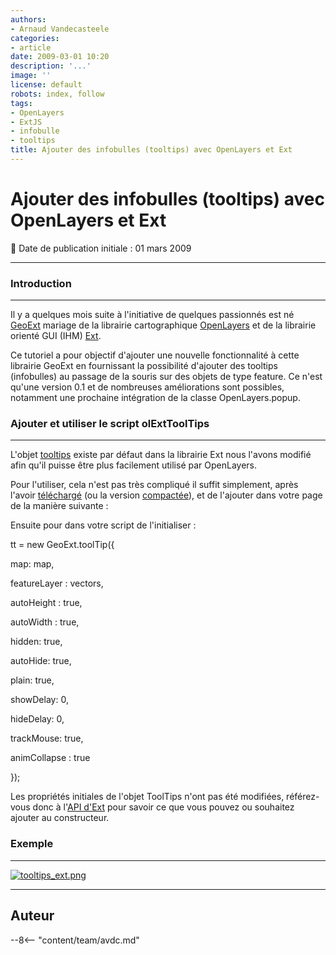 ```yaml
---
authors:
- Arnaud Vandecasteele
categories:
- article
date: 2009-03-01 10:20
description: '...'
image: ''
license: default
robots: index, follow
tags:
- OpenLayers
- ExtJS
- infobulle
- tooltips
title: Ajouter des infobulles (tooltips) avec OpenLayers et Ext
---
```


# Ajouter des infobulles (tooltips) avec OpenLayers et Ext


:calendar: Date de publication initiale : 01 mars 2009


----

### Introduction




---


Il y a quelques mois suite à l'initiative de quelques passionnés est né [GeoExt](http://www.geoext.org/trac/geoext) mariage de la librairie cartographique [OpenLayers](http://openlayers.org/) et de la librairie orienté GUI (IHM) [Ext](http://extjs.com/).


Ce tutoriel a pour objectif d'ajouter une nouvelle fonctionnalité à cette librairie GeoExt en fournissant la possibilité d'ajouter des tooltips (infobulles) au passage de la souris sur des objets de type feature. Ce n'est qu'une version 0.1 et de nombreuses améliorations sont possibles, notamment une prochaine intégration de la classe OpenLayers.popup.


### Ajouter et utiliser le script olExtToolTips




---


L'objet [tooltips](http://extjs.com/deploy/dev/docs/output/Ext.ToolTip.html) existe par défaut dans la librairie Ext nous l'avons modifié afin qu'il puisse être plus facilement utilisé par OpenLayers.


Pour l'utiliser, cela n'est pas très compliqué il suffit simplement, après l'avoir [téléchargé](http://ks356007.kimsufi.com/arno/geotribu/applications/tutoriaux/tooltips_ext/olExtToolTips.js) (ou la version [compactée](http://ks356007.kimsufi.com/arno/geotribu/applications/tutoriaux/tooltips_ext/olExtToolTipsPacked.js)), et de l'ajouter dans votre page de la manière suivante :




Ensuite pour dans votre script de l'initialiser :


tt = new GeoExt.toolTip({  

map: map,  

featureLayer : vectors,  

autoHeight : true,  

autoWidth : true,  

hidden: true,  

autoHide: true,  

plain: true,  

showDelay: 0,  

hideDelay: 0,  

trackMouse: true,  

animCollapse : true  

});


Les propriétés initiales de l'objet ToolTips n'ont pas été modifiées, référez-vous donc à l'[API d'Ext](http://extjs.com/deploy/dev/docs/) pour savoir ce que vous pouvez ou souhaitez ajouter au constructeur.


### Exemple




---



[![tooltips_ext.png](/sites/default/files/Tuto/img/OpenLayers/tooltips_ext.png)](http://ks356007.kimsufi.com/arno/geotribu/applications/tutoriaux/tooltips_ext/index.html)




----

## Auteur

--8<-- "content/team/avdc.md"
